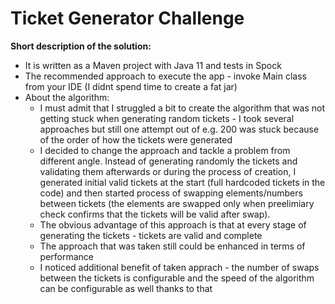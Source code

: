 # Ticket Generator Challenge

**Short description of the solution:**

* It is written as a Maven project with Java 11 and tests in Spock
* The recommended approach to execute the app - invoke Main class from your IDE (I didnt spend time to create a fat jar)
* About the algorithm: 
  - I must admit that I struggled a bit to create the algorithm that was not getting stuck when generating random tickets - I took several approaches but still one attempt out of e.g. 200 was stuck because of the order of how the tickets were generated
  - I decided to change the approach and tackle a problem from different angle. Instead of generating randomly the tickets and validating them afterwards or during the process of creation, I generated initial valid tickets at the start (full hardcoded tickets in the code) and then started process of swapping elements/numbers between tickets (the elements are swapped only when preelimiary check confirms that the tickets will be valid after swap).
  - The obvious advantage of this approach is that at every stage of generating the tickets - tickets are valid and complete
  - The approach that was taken still could be enhanced in terms of performance
  - I noticed additional benefit of taken apprach - the number of swaps between the tickets is configurable and the speed of the algorithm can be configurable as well thanks to that
